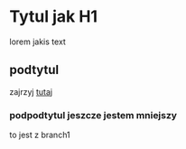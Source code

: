 # Tytul jak H1

lorem jakis text

## podtytul 

zajrzyj [tutaj](http://mariuszbrainard.de)

### podpodtytul jeszcze jestem mniejszy

to jest z branch1
